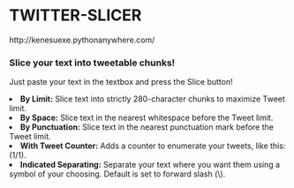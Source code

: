 <h1> TWITTER-SLICER </h1>
http://kenesuexe.pythonanywhere.com/

<h3> Slice your text into tweetable chunks! </h3>

Just paste your text in the textbox and press the Slice button!</li>
<li><b>By Limit:</b> Slice text into strictly 280-character chunks to maximize Tweet limit.</li>
<li><b>By Space:</b> Slice text in the nearest whitespace before the Tweet limit.</li>
<li><b>By Punctuation:</b> Slice text in the nearest punctuation mark before the Tweet limit.</li>
<li><b>With Tweet Counter:</b> Adds a counter to enumerate your tweets, like this: (1/1).</li>
<li><b>Indicated Separating:</b> Separate your text where you want them using a symbol of your choosing. Default is set to forward slash (\).</li>